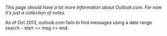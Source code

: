 *This page should have a lot more information about Outlook.com. For
now it's just a collection of notes.*

As of Oct 2013, outlook.com fails to find messages using a date range
search - start \<= msg \<= end.
